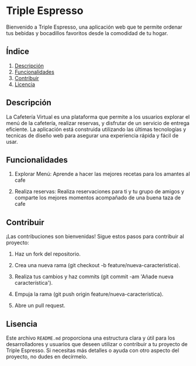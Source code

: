 # Triple Espresso

Bienvenido a Triple Espresso, una aplicación web que te permite ordenar tus bebidas y bocadillos favoritos desde la comodidad de tu hogar.

## Índice

1. [Descripción](#descripción)
2. [Funcionalidades](#funcionalidades)
3. [Contribuir](#contribuir)
4. [Licencia](#licencia)

## Descripción

La Cafetería Virtual es una plataforma que permite a los usuarios explorar el menú de la cafetería, realizar reservas, y disfrutar de un servicio de entrega eficiente. La aplicación está construida utilizando las últimas tecnologías y tecnicas de diseño web para asegurar una experiencia rápida y fácil de usar.

## Funcionalidades

1. Explorar Menú: Aprende a hacer las mejores recetas para los amantes al cafe

2. Realiza reservas: Realiza reservaciones para ti y tu grupo de amigos y comparte los mejores momentos acompañado de una buena taza de cafe

## Contribuir

¡Las contribuciones son bienvenidas! Sigue estos pasos para contribuir al proyecto:

1. Haz un fork del repositorio.

2. Crea una nueva rama (git checkout -b feature/nueva-caracteristica).

3. Realiza tus cambios y haz commits (git commit -am 'Añade nueva característica').

4. Empuja la rama (git push origin feature/nueva-caracteristica).

5. Abre un pull request.

## Lisencia

Este archivo `README.md` proporciona una estructura clara y útil para los desarrolladores y usuarios que deseen utilizar o contribuir a tu proyecto de Triple Espresso. Si necesitas más detalles o ayuda con otro aspecto del proyecto, no dudes en decírmelo.
